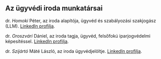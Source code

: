 ##  Az ügyvédi iroda munkatársai

dr. *Homoki* Péter, az iroda alapítója, ügyvéd és szabályozási szakjogász (LLM). <a href="https://www.linkedin.com/in/homoki" target="_blank">LinkedIn profilja</a>.

dr. *Oroszvári* Dániel, az iroda tagja, ügyvéd, felsőfokú iparjogvédelmi képesítéssel. <a href="https://www.linkedin.com/in/daniel-oroszvari-609b64116/" target="_blank">LinkedIn profilja</a>.

dr. *Szijártó* Máté László, az iroda ügyvédjelöltje. <a href="https://www.linkedin.com/in/m%C3%A1t%C3%A9-szij%C3%A1rt%C3%B3-295a84139" target="_blank">LinkedIn profilja</a>.
